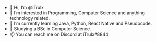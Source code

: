 - 👋 Hi, I’m @iTrulx
- 👀 I’m interested in Programming, Computer Science and anything technology related.
- 🌱 I’m currently learning Java, Python, React Native and Pseudocode.
- 💞️ Studying a BSc in Computer Science.
- 📫 You can reach me on Discord at iTrulx#8844

<!---
iTrulx/iTrulx is a ✨ special ✨ repository because its `README.md` (this file) appears on your GitHub profile.
You can click the Preview link to take a look at your changes.
--->
